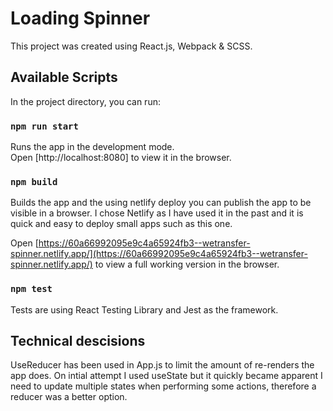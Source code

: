# Loading Spinner

This project was created using React.js, Webpack & SCSS.

## Available Scripts

In the project directory, you can run:

### `npm run start`

Runs the app in the development mode.\
Open [http://localhost:8080] to view it in the browser.

### `npm build`

Builds the app and the using netlify deploy you can publish the app to be visible in a browser.
I chose Netlify as I have used it in the past and it is quick and easy to deploy small apps such as this one.

Open [https://60a66992095e9c4a65924fb3--wetransfer-spinner.netlify.app/](https://60a66992095e9c4a65924fb3--wetransfer-spinner.netlify.app/) to view a full working version in the browser.

### `npm test`

Tests are using React Testing Library and Jest as the framework.

## Technical descisions

UseReducer has been used in App.js to limit the amount of re-renders the app does. On intial attempt I used useState but it quickly became apparent I need to update multiple states when performing some actions, therefore a reducer was a better option.
